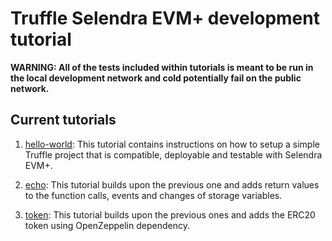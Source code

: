# Truffle Selendra EVM+ development tutorial

**WARNING: All of the tests included within tutorials is meant to be run in the local development
network and cold potentially fail on the public network.**

## Current tutorials

1. [hello-world](./hello-world/README.md): This tutorial contains instructions on how to setup a
simple Truffle project that is compatible, deployable and testable with Selendra EVM+.

2. [echo](./echo/README.md): This tutorial builds upon the previous one and adds return values to
the function calls, events and changes of storage variables.

3. [token](./token/README.md): This tutorial builds upon the previous ones and adds the ERC20 token
using OpenZeppelin dependency.
